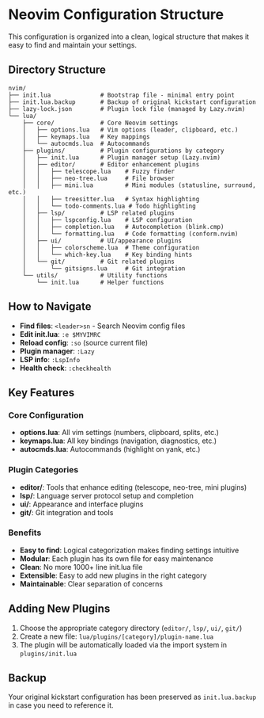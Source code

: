 # Neovim Configuration Structure

This configuration is organized into a clean, logical structure that makes it easy to find and maintain your settings.

## Directory Structure

```
nvim/
├── init.lua              # Bootstrap file - minimal entry point
├── init.lua.backup       # Backup of original kickstart configuration
├── lazy-lock.json        # Plugin lock file (managed by Lazy.nvim)
└── lua/
    ├── core/             # Core Neovim settings
    │   ├── options.lua   # Vim options (leader, clipboard, etc.)
    │   ├── keymaps.lua   # Key mappings
    │   └── autocmds.lua  # Autocommands
    ├── plugins/          # Plugin configurations by category
    │   ├── init.lua      # Plugin manager setup (Lazy.nvim)
    │   ├── editor/       # Editor enhancement plugins
    │   │   ├── telescope.lua    # Fuzzy finder
    │   │   ├── neo-tree.lua     # File browser
    │   │   ├── mini.lua         # Mini modules (statusline, surround, etc.)
    │   │   ├── treesitter.lua   # Syntax highlighting
    │   │   └── todo-comments.lua # Todo highlighting
    │   ├── lsp/          # LSP related plugins
    │   │   ├── lspconfig.lua    # LSP configuration
    │   │   ├── completion.lua   # Autocompletion (blink.cmp)
    │   │   └── formatting.lua   # Code formatting (conform.nvim)
    │   ├── ui/           # UI/appearance plugins
    │   │   ├── colorscheme.lua  # Theme configuration
    │   │   └── which-key.lua    # Key binding hints
    │   └── git/          # Git related plugins
    │       └── gitsigns.lua     # Git integration
    └── utils/            # Utility functions
        └── init.lua      # Helper functions
```

## How to Navigate

- **Find files**: `<leader>sn` - Search Neovim config files
- **Edit init.lua**: `:e $MYVIMRC`
- **Reload config**: `:so` (source current file)
- **Plugin manager**: `:Lazy`
- **LSP info**: `:LspInfo`
- **Health check**: `:checkhealth`

## Key Features

### Core Configuration
- **options.lua**: All vim settings (numbers, clipboard, splits, etc.)
- **keymaps.lua**: All key bindings (navigation, diagnostics, etc.)
- **autocmds.lua**: Autocommands (highlight on yank, etc.)

### Plugin Categories
- **editor/**: Tools that enhance editing (telescope, neo-tree, mini plugins)
- **lsp/**: Language server protocol setup and completion
- **ui/**: Appearance and interface plugins
- **git/**: Git integration and tools

### Benefits
- **Easy to find**: Logical categorization makes finding settings intuitive
- **Modular**: Each plugin has its own file for easy maintenance  
- **Clean**: No more 1000+ line init.lua file
- **Extensible**: Easy to add new plugins in the right category
- **Maintainable**: Clear separation of concerns

## Adding New Plugins

1. Choose the appropriate category directory (`editor/`, `lsp/`, `ui/`, `git/`)
2. Create a new file: `lua/plugins/[category]/plugin-name.lua`
3. The plugin will be automatically loaded via the import system in `plugins/init.lua`

## Backup

Your original kickstart configuration has been preserved as `init.lua.backup` in case you need to reference it.
